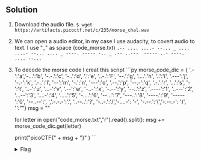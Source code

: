 ## Solution
  1. Download the audio file.
    ```
      $ wget https://artifacts.picoctf.net/c/235/morse_chal.wav
    ```
  2. We can open a audio editor, in my case I use audacity, to covert audio to text. I use "_" as space  (code_morse.txt)
    ```
     .-- .... ....- --... _ .... ....- --... .... _ ----. ----- -.. _ .-- ..---  ----- ..- ----. .... --...
    ```
  3. To decode the morse code I creat this script 
    ```py
      morse_code_dic = { '.-':'a','-...':'b',
                    '-.-.':'c', '-..':'d', '.':'e',
                    '..-.':'F', '--.':'g', '....':'h',
                    '..':'i', '.---':'j', '-.-':'k',
                    '.-..':'l', '--':'m', '-.':'n',
                    '---':'o', '.--.':'p', '--.-':'q',
                    '.-.':'r', '...':'s', '-':'t',
                    '..-':'u', '...-':'v', '.--':'w',
                    '-..-':'x', '-.--':'y', '--..':'z',
                    '.----':'1', '..---':'2', '...--':'3',
                    '....-':'4', '.....':'5', '-....':'6',
                    '--...':'7', '---..':'8', '----.':'9',
                    '-----':'0', '--..--':', ','.-.-.-':'.',
                    '..--..':'?', '-..-.':'/','-....-': '-',
                    '-.--.':'(','-.--.-': ')', '_':"_"}
      msg = ""

      for letter in open("code_morse.txt","r").read().split():
        msg += morse_code_dic.get(letter)

      print("picoCTF{" + msg + "}" )
    ```
    <details>
       <summary> Flag </summary>
  
         picoCTF{wh47_h47h_90d_w20u9h7}
  
     </details>